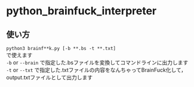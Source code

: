 # python_brainfuck_interpreter
## 使い方
`python3 brainf**k.py [-b **.bs -t **.txt]`  
で使えます  
`-b` or `--brain` で指定した.bsファイルを変換してコマンドラインに出力します  
`-t` or `--txt` で指定した.txtファイルの内容をなんちゃってBrainFuck化して，output.txtファイルとして出力します
